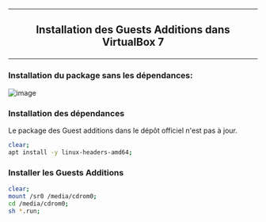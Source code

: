 -------------------------------------------------------------------------------------------------------------------------------------
## <p align='center'> Installation des Guests Additions dans VirtualBox 7 </p>

-------------------------------------------------------------------------------------------------------------------------------------
### Installation du package sans les dépendances:
![image](https://github.com/dexter74/Linux/assets/35907/45803d1e-2a3c-4bc0-bfdf-8c4a264f9f09)

### Installation des dépendances
Le package des Guest additions dans le dépôt officiel n'est pas à jour.
```bash
clear;
apt install -y linux-headers-amd64;
```

### Installer les Guests Additions
```bash
clear;
mount /sr0 /media/cdrom0;
cd /media/cdrom0;
sh *.run;
```



